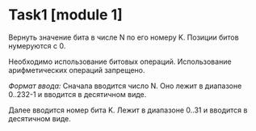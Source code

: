 # Task1 [module 1]
Вернуть значение бита в числе N по его номеру K.
Позиции битов нумеруются с 0.

Необходимо использование битовых операций.
Использование арифметических операций запрещено.

*Формат ввода:*
Сначала вводится число N.
Оно лежит в диапазоне 0..232-1 и вводится в десятичном виде.

Далее вводится номер бита K.
Лежит в диапазоне 0..31 и вводится в десятичном виде.
